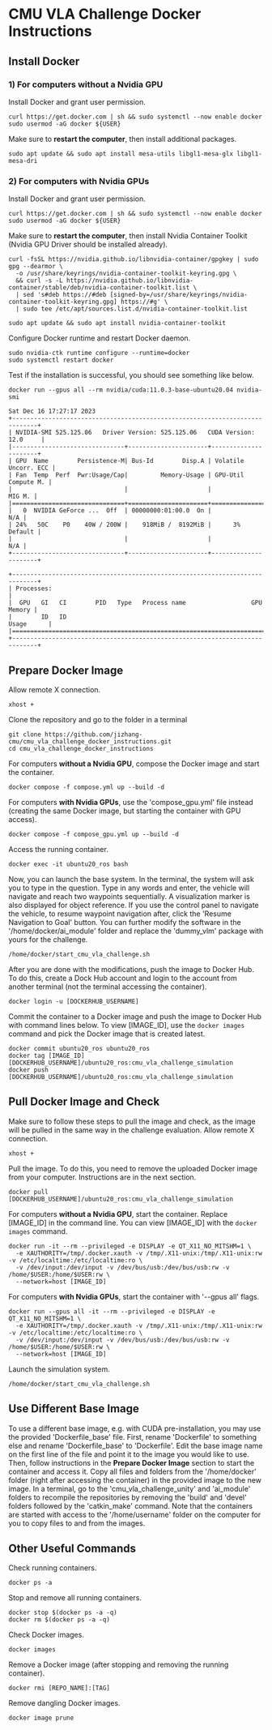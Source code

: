 # CMU VLA Challenge Docker Instructions

## Install Docker

### 1) For computers without a Nvidia GPU

Install Docker and grant user permission.
```
curl https://get.docker.com | sh && sudo systemctl --now enable docker
sudo usermod -aG docker ${USER}
```
Make sure to **restart the computer**, then install additional packages.
```
sudo apt update && sudo apt install mesa-utils libgl1-mesa-glx libgl1-mesa-dri
```

### 2) For computers with Nvidia GPUs

Install Docker and grant user permission.
```
curl https://get.docker.com | sh && sudo systemctl --now enable docker
sudo usermod -aG docker ${USER}
```
Make sure to **restart the computer**, then install Nvidia Container Toolkit (Nvidia GPU Driver
should be installed already).

```
curl -fsSL https://nvidia.github.io/libnvidia-container/gpgkey | sudo gpg --dearmor \
  -o /usr/share/keyrings/nvidia-container-toolkit-keyring.gpg \
  && curl -s -L https://nvidia.github.io/libnvidia-container/stable/deb/nvidia-container-toolkit.list \
  | sed 's#deb https://#deb [signed-by=/usr/share/keyrings/nvidia-container-toolkit-keyring.gpg] https://#g' \
  | sudo tee /etc/apt/sources.list.d/nvidia-container-toolkit.list
```
```
sudo apt update && sudo apt install nvidia-container-toolkit
```
Configure Docker runtime and restart Docker daemon.
```
sudo nvidia-ctk runtime configure --runtime=docker
sudo systemctl restart docker
```
Test if the installation is successful, you should see something like below.
```
docker run --gpus all --rm nvidia/cuda:11.0.3-base-ubuntu20.04 nvidia-smi
```
```
Sat Dec 16 17:27:17 2023       
+-----------------------------------------------------------------------------+
| NVIDIA-SMI 525.125.06   Driver Version: 525.125.06   CUDA Version: 12.0     |
|-------------------------------+----------------------+----------------------+
| GPU  Name        Persistence-M| Bus-Id        Disp.A | Volatile Uncorr. ECC |
| Fan  Temp  Perf  Pwr:Usage/Cap|         Memory-Usage | GPU-Util  Compute M. |
|                               |                      |               MIG M. |
|===============================+======================+======================|
|   0  NVIDIA GeForce ...  Off  | 00000000:01:00.0  On |                  N/A |
| 24%   50C    P0    40W / 200W |    918MiB /  8192MiB |      3%      Default |
|                               |                      |                  N/A |
+-------------------------------+----------------------+----------------------+
                                                                               
+-----------------------------------------------------------------------------+
| Processes:                                                                  |
|  GPU   GI   CI        PID   Type   Process name                  GPU Memory |
|        ID   ID                                                   Usage      |
|=============================================================================|
+-----------------------------------------------------------------------------+
```

## Prepare Docker Image

Allow remote X connection.
```
xhost +
```
Clone the repository and go to the folder in a terminal
```
git clone https://github.com/jizhang-cmu/cmu_vla_challenge_docker_instructions.git
cd cmu_vla_challenge_docker_instructions
```
For computers **without a Nvidia GPU**, compose the Docker image and start the container.
```
docker compose -f compose.yml up --build -d
```
For computers **with Nvidia GPUs**, use the 'compose_gpu.yml' file instead (creating the same Docker image, but starting the container with GPU access).
```
docker compose -f compose_gpu.yml up --build -d
```
Access the running container.
```
docker exec -it ubuntu20_ros bash
```
Now, you can launch the base system. In the terminal, the system will ask you to type in the question. Type in any words and enter, the vehicle will navigate and reach two waypoints sequentially. A visualization marker is also displayed for object reference. If you use the control panel to navigate the vehicle, to resume waypoint navigation after, click the 'Resume Navigation to Goal' button. You can further modify the software in the '/home/docker/ai_module' folder and replace the 'dummy_vlm' package with yours for the challenge.
```
/home/docker/start_cmu_vla_challenge.sh
```
After you are done with the modifications, push the image to Docker Hub. To do this, create a Dock Hub account and login to the account from another terminal (not the terminal accessing the container).
```
docker login -u [DOCKERHUB_USERNAME]
```
Commit the container to a Docker image and push the image to Docker Hub with command lines below. To view [IMAGE_ID], use the ``docker images`` command and pick the Docker image that is created latest.
```
docker commit ubuntu20_ros ubuntu20_ros
docker tag [IMAGE_ID] [DOCKERHUB_USERNAME]/ubuntu20_ros:cmu_vla_challenge_simulation
docker push [DOCKERHUB_USERNAME]/ubuntu20_ros:cmu_vla_challenge_simulation
```

## Pull Docker Image and Check

Make sure to follow these steps to pull the image and check, as the image will be pulled in the same way in the challenge evaluation. Allow remote X connection.
```
xhost +
```
Pull the image. To do this, you need to remove the uploaded Docker image from your computer. Instructions are in the next section.
```
docker pull [DOCKERHUB_USERNAME]/ubuntu20_ros:cmu_vla_challenge_simulation
```
For computers **without a Nvidia GPU**, start the container. Replace [IMAGE_ID] in the command line. You can view [IMAGE_ID] with the ``docker images`` command.
```
docker run -it --rm --privileged -e DISPLAY -e QT_X11_NO_MITSHM=1 \
  -e XAUTHORITY=/tmp/.docker.xauth -v /tmp/.X11-unix:/tmp/.X11-unix:rw -v /etc/localtime:/etc/localtime:ro \
  -v /dev/input:/dev/input -v /dev/bus/usb:/dev/bus/usb:rw -v /home/$USER:/home/$USER:rw \
  --network=host [IMAGE_ID]
```
For computers **with Nvidia GPUs**, start the container with '--gpus all' flags.
```
docker run --gpus all -it --rm --privileged -e DISPLAY -e QT_X11_NO_MITSHM=1 \
  -e XAUTHORITY=/tmp/.docker.xauth -v /tmp/.X11-unix:/tmp/.X11-unix:rw -v /etc/localtime:/etc/localtime:ro \
  -v /dev/input:/dev/input -v /dev/bus/usb:/dev/bus/usb:rw -v /home/$USER:/home/$USER:rw \
  --network=host [IMAGE_ID]
```
Launch the simulation system.
```
/home/docker/start_cmu_vla_challenge.sh
```

## Use Different Base Image

To use a different base image, e.g. with CUDA pre-installation, you may use the provided 'Dockerfile_base' file. First, rename 'Dockerfile' to something else and rename 'Dockerfile_base' to 'Dockerfile'. Edit the base image name on the first line of the file and point it to the image you would like to use. Then, follow instructions in the **Prepare Docker Image** section to start the container and access it. Copy all files and folders from the '/home/docker' folder (right after accessing the container) in the provided image to the new image. In a terminal, go to the 'cmu_vla_challenge_unity' and 'ai_module' folders to recompile the repositories by removing the 'build' and 'devel' folders followed by the 'catkin_make' command. Note that the containers are started with access to the '/home/username' folder on the computer for you to copy files to and from the images.

## Other Useful Commands

Check running containers.
```
docker ps -a
```
Stop and remove all running containers.
```
docker stop $(docker ps -a -q)
docker rm $(docker ps -a -q)
```
Check Docker images.
```
docker images
```
Remove a Docker image (after stopping and removing the running container).
```
docker rmi [REPO_NAME]:[TAG]
```
Remove dangling Docker images.
```
docker image prune
```

